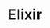 ---
codehost: https://github.com/elixir-lang/elixir
logohandle: elixir-lang
sort: elixir-lang
title: Elixir
twitter: https://x.com/elixirlang
website: https://elixir-lang.org/
wikipedia: https://en.wikipedia.org/wiki/Elixir_(programming_language)
---
